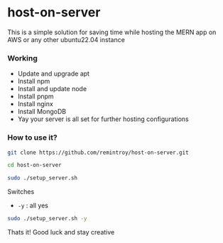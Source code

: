 # host-on-server
This is a simple solution for saving time while hosting the MERN app on AWS or any other ubuntu22.04 instance

### Working
* Update and upgrade apt
* Install npm
* Install and update node
* Install pnpm
* Install nginx
* Install MongoDB
* Yay your server is all set for further hosting configurations

### How to use it?
```bash
git clone https://github.com/remintroy/host-on-server.git
```
```bash
cd host-on-server
```
```bash
sudo ./setup_server.sh
```

Switches
* `-y` : all yes
```bash
sudo ./setup_server.sh -y
```
Thats it! Good luck and stay creative
